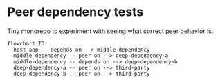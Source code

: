 # Peer dependency tests

Tiny monorepo to experiment with seeing what correct peer behavior is.

```mermaid
flowchart TD:
  host-app -- depends on --> middle-dependency
  middle-dependency -- peer on --> deep-dependency-a
  middle-dependency -- depends on --> deep-dependency-b
  deep-dependency-a -- peer on --> third-party
  deep-dependency-b -- peer on --> third-party
```
